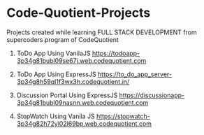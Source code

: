 # Code-Quotient-Projects
Projects created while learning FULL STACK DEVELOPMENT from supercoders program of CodeQuotient

1. ToDo App
Using VanilaJS
https://todoapp-3p34g81bubl09se67j.web.codequotient.com

2. ToDo App
Using ExpressJS
https://to_do_app_server-3p34g8h59ql1f3wx3h.codequotient.in/

3. Discussion Portal
Using ExpressJS
https://discussionapp-3p34g81bubl09nasnn.web.codequotient.com

4. StopWatch
Using Vanila JS
https://stopwatch-3p34g82h72yl02l69bp.web.codequotient.com
